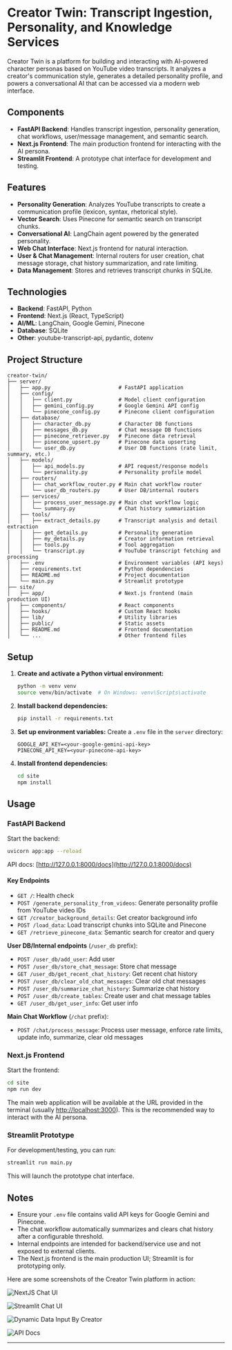 # Creator Twin: Transcript Ingestion, Personality, and Knowledge Services

Creator Twin is a platform for building and interacting with AI-powered character personas based on YouTube video transcripts. It analyzes a creator's communication style, generates a detailed personality profile, and powers a conversational AI that can be accessed via a modern web interface.

## Components

- **FastAPI Backend**: Handles transcript ingestion, personality generation, chat workflows, user/message management, and semantic search.
- **Next.js Frontend**: The main production frontend for interacting with the AI persona.
- **Streamlit Frontend**: A prototype chat interface for development and testing.

## Features

- **Personality Generation**: Analyzes YouTube transcripts to create a communication profile (lexicon, syntax, rhetorical style).
- **Vector Search**: Uses Pinecone for semantic search on transcript chunks.
- **Conversational AI**: LangChain agent powered by the generated personality.
- **Web Chat Interface**: Next.js frontend for natural interaction.
- **User & Chat Management**: Internal routers for user creation, chat message storage, chat history summarization, and rate limiting.
- **Data Management**: Stores and retrieves transcript chunks in SQLite.

## Technologies

- **Backend**: FastAPI, Python
- **Frontend**: Next.js (React, TypeScript)
- **AI/ML**: LangChain, Google Gemini, Pinecone
- **Database**: SQLite
- **Other**: youtube-transcript-api, pydantic, dotenv

## Project Structure

```
creator-twin/
├── server/
│   ├── app.py                      # FastAPI application
│   ├── config/
│   │   ├── client.py               # Model client configuration
│   │   ├── gemini_config.py        # Google Gemini API config
│   │   └── pinecone_config.py      # Pinecone client configuration
│   ├── database/
│   │   ├── character_db.py         # Character DB functions
│   │   ├── messages_db.py          # Chat message DB functions
│   │   ├── pinecone_retriever.py   # Pinecone data retrieval
│   │   ├── pinecone_upsert.py      # Pinecone data upserting
│   │   └── user_db.py              # User DB functions (rate limit, summary, etc.)
│   ├── models/
│   │   ├── api_models.py           # API request/response models
│   │   └── personality.py          # Personality profile model
│   ├── routers/
│   │   ├── chat_workflow_router.py # Main chat workflow router
│   │   └── user_db_routers.py      # User DB/internal routers
│   ├── services/
│   │   ├── process_user_message.py # Main chat workflow logic
│   │   └── summary.py              # Chat history summarization
│   ├── tools/
│   │   ├── extract_details.py      # Transcript analysis and detail extraction
│   │   ├── get_details.py          # Personality generation
│   │   ├── my_details.py           # Creator information retrieval
│   │   ├── tools.py                # Tool aggregation
│   │   └── transcript.py           # YouTube transcript fetching and processing
│   ├── .env                        # Environment variables (API keys)
│   ├── requirements.txt            # Python dependencies
│   ├── README.md                   # Project documentation
│   └── main.py                     # Streamlit prototype
├── site/
│   ├── app/                        # Next.js frontend (main production UI)
│   ├── components/                 # React components
│   ├── hooks/                      # Custom React hooks
│   ├── lib/                        # Utility libraries
│   ├── public/                     # Static assets
│   ├── README.md                   # Frontend documentation
│   └── ...                         # Other frontend files
```

## Setup

1. **Create and activate a Python virtual environment:**
    ```bash
    python -m venv venv
    source venv/bin/activate  # On Windows: venv\Scripts\activate
    ```

2. **Install backend dependencies:**
    ```bash
    pip install -r requirements.txt
    ```

3. **Set up environment variables:**
    Create a `.env` file in the `server` directory:
    ```
    GOOGLE_API_KEY=<your-google-gemini-api-key>
    PINECONE_API_KEY=<your-pinecone-api-key>
    ```

4. **Install frontend dependencies:**
    ```bash
    cd site
    npm install
    ```

## Usage

### FastAPI Backend

Start the backend:
```bash
uvicorn app:app --reload
```
API docs: [http://127.0.0.1:8000/docs](http://127.0.0.1:8000/docs)

#### Key Endpoints

- `GET /`: Health check
- `POST /generate_personality_from_videos`: Generate personality profile from YouTube video IDs
- `GET /creator_background_details`: Get creator background info
- `POST /load_data`: Load transcript chunks into SQLite and Pinecone
- `GET /retrieve_pinecone_data`: Semantic search for creator and query

**User DB/Internal endpoints** (`/user_db` prefix):
- `POST /user_db/add_user`: Add user
- `POST /user_db/store_chat_message`: Store chat message
- `GET /user_db/get_recent_chat_history`: Get recent chat history
- `POST /user_db/clear_old_chat_messages`: Clear old chat messages
- `POST /user_db/summarize_chat_history`: Summarize chat history
- `POST /user_db/create_tables`: Create user and chat message tables
- `GET /user_db/get_user_info`: Get user info

**Main Chat Workflow** (`/chat` prefix):
- `POST /chat/process_message`: Process user message, enforce rate limits, update info, summarize, clear old messages

### Next.js Frontend

Start the frontend:
```bash
cd site
npm run dev
```
The main web application will be available at the URL provided in the terminal (usually [http://localhost:3000](http://localhost:3000)). This is the recommended way to interact with the AI persona.

### Streamlit Prototype

For development/testing, you can run:
```bash
streamlit run main.py
```
This will launch the prototype chat interface.

## Notes

- Ensure your `.env` file contains valid API keys for Google Gemini and Pinecone.
- The chat workflow automatically summarizes and clears chat history after a configurable threshold.
- Internal endpoints are intended for backend/service use and not exposed to external clients.
- The Next.js frontend is the main production UI; Streamlit is for prototyping only.


Here are some screenshots of the Creator Twin platform in action:

![NextJS Chat UI](assets\nextjs-front.png)


![Streamlit Chat UI](assets/streamlit-front.png)


![Dynamic Data Input By Creator](assets\creater-input.png)


![API Docs](assets\api-docs.png)

---